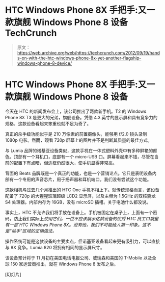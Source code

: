 # HTC Windows Phone 8X 手把手:又一款旗舰 Windows Phone 8 设备 TechCrunch

> 原文：<https://web.archive.org/web/https://techcrunch.com/2012/09/19/hands-on-with-the-htc-windows-phone-8x-yet-another-flagship-windows-phone-8-device/>

# HTC Windows Phone 8X 手把手:又一款旗舰 Windows Phone 8 设备

今天在 HTC 的新闻发布会上，该公司推出了两款新手机。T2 的 Windows Phone 8X T3 是更大的兄弟，旗舰设备。凭借 4.3 英寸的显示屏和具有竞争力的规格，这款设备看起来笨重也就不足为奇了。

真正的杀手级功能似乎是 210 万像素的前置摄像头，能够用 f/2.0 镜头录制 1080p 电影。然而，观看 720p 屏幕上的图片并不是判断其质量的最佳方式。

与 Lumia 品牌的诺基亚设备类似，这款手机在一体式塑料外壳中有多种鲜艳的颜色。顶部有一个耳机口，底部有一个 micro-USB 口。屏幕看起来不错，尽管在当前的配置下有点暗，但边框仍然很大，使手机显得非常高。

背面的 Beats 品牌既是一个真正的功能，也是一个营销论点。它只是表明设备内部有一个专用的声音芯片，用于扬声器和耳机端口。我们没有尝试这个功能。

这款相机与过去几个月推出的 HTC One 手机不相上下。就传统规格而言，该设备配备了 720p 的大猩猩玻璃超级 LCD2 显示屏，以及主频为 1.5GHz 的双核骁龙 S4 处理器。内部内存为 16GB，没有 microSD 插槽。关于电池什么都没说。

事实上，HTC 不允许我们将手放在设备上。手机被固定在桌子上，上面有一个密码，防止我们实际上*使用它们。一位不应该展示这款设备的优秀 HTC 员工口袋里有一部 HTC Windows Phone 8X。没有他，我们不可能给人第一印象。这不是“动手”区域的正确做法。*

操作系统可能是这款设备的主要卖点，但诺基亚设备看起来更有吸引力，可以直接与 8X 竞争。Lumia 820 将拥有相同的显示屏尺寸。

该设备预计将于 11 月初在美国电话电报公司、威瑞森和美国的 T-Mobile 以及全球 150 家运营商推出，就在 Windows Phone 8 发布之后。

[幻灯片]